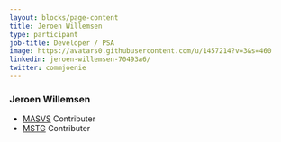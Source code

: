 ```yaml
---
layout: blocks/page-content
title: Jeroen Willemsen
type: participant
job-title: Developer / PSA
image: https://avatars0.githubusercontent.com/u/1457214?v=3&s=460
linkedin: jeroen-willemsen-70493a6/
twitter: commjoenie
---
```


### Jeroen Willemsen

* [MASVS](https://github.com/OWASP/owasp-masvs) Contributer
* [MSTG](https://github.com/OWASP/owasp-mstg) Contributer
